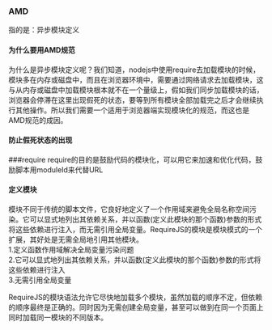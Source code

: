 ### AMD
指的是：异步模块定义  
#### 为什么要用AMD规范
为什么是异步模块定义呢？我们知道，nodejs中使用require去加载模块的时候，模块多在内存或磁盘中，而且在浏览器环境中，需要通过网络请求去加载模块，这与从内存或磁盘中加载模块根本就不在一个量级上，假如我们同步加载模块的话，浏览器会停滞在这里出现假死的状态，要等到所有模块全部加载完之后才会继续执行其他操作。所以我们需要一个适用于浏览器端实现模块化的规范，而这也是AMD规范的成因。  
#### 防止假死状态的出现  

###require
require的目的是鼓励代码的模块化，可以用它来加速和优化代码，鼓励脚本用moduleId来代替URL
#### 定义模块
模块不同于传统的脚本文件，它良好地定义了一个作用域来避免全局名称空间污染。它可以显式地列出其依赖关系，并以函数(定义此模块的那个函数)参数的形式将这些依赖进行注入，而无需引用全局变量。RequireJS的模块是模块模式的一个扩展，其好处是无需全局地引用其他模块。  
1.定义函数作用域解决全局变量污染问题  
2.它可以显式地列出其依赖关系，并以函数(定义此模块的那个函数)参数的形式将这些依赖进行注入  
3.无需引用全局变量

RequireJS的模块语法允许它尽快地加载多个模块，虽然加载的顺序不定，但依赖的顺序最终是正确的。同时因为无需创建全局变量，甚至可以做到在同一个页面上同时加载同一模块的不同版本。  
